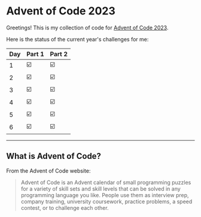 # Advent of Code 2023

Greetings! This is my collection of code for [Advent of Code 2023](https://adventofcode.com/2023).

Here is the status of the current year's challenges for me:

| Day | Part 1                  | Part 2                  |
|-----|-------------------------|-------------------------|
| 1   | :ballot_box_with_check: | :ballot_box_with_check: |
| 2   | :ballot_box_with_check: | :ballot_box_with_check: |
| 3   | :ballot_box_with_check: | :ballot_box_with_check: |
| 4   | :ballot_box_with_check: | :ballot_box_with_check: |
| 5   | :ballot_box_with_check: | :ballot_box_with_check: |
| 6   | :ballot_box_with_check: | :ballot_box_with_check: |

---

## What is Advent of Code?

From the Advent of Code website:

> Advent of Code is an Advent calendar of small programming puzzles for a variety of skill sets 
> and skill levels that can be solved in any programming language you like. 
> People use them as interview prep, company training, university coursework, 
> practice problems, a speed contest, or to challenge each other.